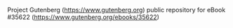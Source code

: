 Project Gutenberg (https://www.gutenberg.org) public repository for eBook #35622 (https://www.gutenberg.org/ebooks/35622)
